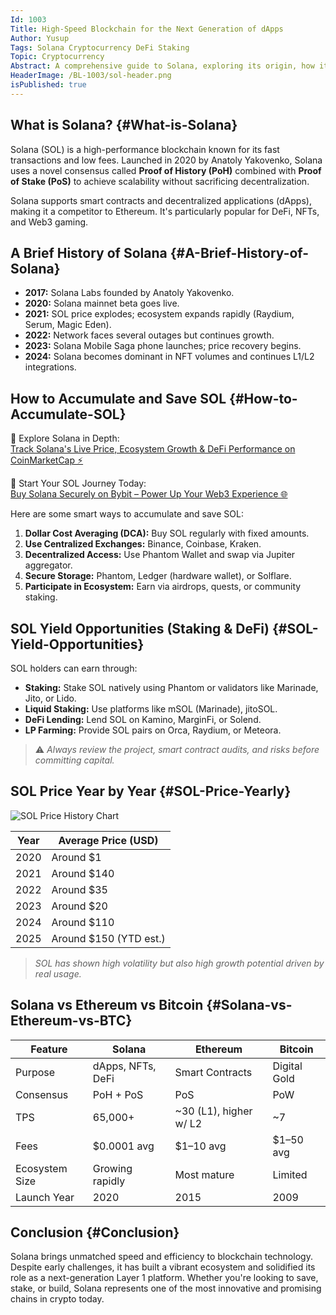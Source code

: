 ```yaml
---
Id: 1003
Title: High-Speed Blockchain for the Next Generation of dApps
Author: Yusup
Tags: Solana Cryptocurrency DeFi Staking
Topic: Cryptocurrency
Abstract: A comprehensive guide to Solana, exploring its origin, how it functions, accumulation strategies, staking/DeFi opportunities, price history, and comparison with Ethereum and BTC.
HeaderImage: /BL-1003/sol-header.png
isPublished: true
---
```


## What is Solana? {#What-is-Solana}

Solana (SOL) is a high-performance blockchain known for its fast transactions and low fees. Launched in 2020 by Anatoly Yakovenko, Solana uses a novel consensus called **Proof of History (PoH)** combined with **Proof of Stake (PoS)** to achieve scalability without sacrificing decentralization.

Solana supports smart contracts and decentralized applications (dApps), making it a competitor to Ethereum. It's particularly popular for DeFi, NFTs, and Web3 gaming.

## A Brief History of Solana {#A-Brief-History-of-Solana}

- **2017:** Solana Labs founded by Anatoly Yakovenko.  
- **2020:** Solana mainnet beta goes live.  
- **2021:** SOL price explodes; ecosystem expands rapidly (Raydium, Serum, Magic Eden).  
- **2022:** Network faces several outages but continues growth.  
- **2023:** Solana Mobile Saga phone launches; price recovery begins.  
- **2024:** Solana becomes dominant in NFT volumes and continues L1/L2 integrations.  

## How to Accumulate and Save SOL {#How-to-Accumulate-SOL}

🔎 Explore Solana in Depth:  
<a href="https://coinmarketcap.com/currencies/solana/" target="_blank" rel="noopener noreferrer">Track Solana's Live Price, Ecosystem Growth & DeFi Performance on CoinMarketCap ⚡</a>

💱 Start Your SOL Journey Today:  
<a href="https://www.bybit.com/invite?ref=344DDL2" target="_blank" rel="noopener noreferrer">Buy Solana Securely on Bybit – Power Up Your Web3 Experience 🌐</a>

Here are some smart ways to accumulate and save SOL:

1. **Dollar Cost Averaging (DCA):** Buy SOL regularly with fixed amounts.  
2. **Use Centralized Exchanges:** Binance, Coinbase, Kraken.  
3. **Decentralized Access:** Use Phantom Wallet and swap via Jupiter aggregator.  
4. **Secure Storage:** Phantom, Ledger (hardware wallet), or Solflare.  
5. **Participate in Ecosystem:** Earn via airdrops, quests, or community staking.  

## SOL Yield Opportunities (Staking & DeFi) {#SOL-Yield-Opportunities}

SOL holders can earn through:

- **Staking:** Stake SOL natively using Phantom or validators like Marinade, Jito, or Lido.  
- **Liquid Staking:** Use platforms like mSOL (Marinade), jitoSOL.  
- **DeFi Lending:** Lend SOL on Kamino, MarginFi, or Solend.  
- **LP Farming:** Provide SOL pairs on Orca, Raydium, or Meteora.  

> ⚠️ *Always review the project, smart contract audits, and risks before committing capital.*

## SOL Price Year by Year {#SOL-Price-Yearly}

![SOL Price History Chart](/BL-1003/sol-price.png)

<table>
  <thead>
    <tr>
      <th>Year</th>
      <th>Average Price (USD)</th>
    </tr>
  </thead>
  <tbody>
    <tr><td>2020</td><td>Around $1</td></tr>
    <tr><td>2021</td><td>Around $140</td></tr>
    <tr><td>2022</td><td>Around $35</td></tr>
    <tr><td>2023</td><td>Around $20</td></tr>
    <tr><td>2024</td><td>Around $110</td></tr>
    <tr><td>2025</td><td>Around $150 (YTD est.)</td></tr>
  </tbody>
</table>

> *SOL has shown high volatility but also high growth potential driven by real usage.*

## Solana vs Ethereum vs Bitcoin {#Solana-vs-Ethereum-vs-BTC}

<table>
  <thead>
    <tr>
      <th>Feature</th>
      <th>Solana</th>
      <th>Ethereum</th>
      <th>Bitcoin</th>
    </tr>
  </thead>
  <tbody>
    <tr>
      <td>Purpose</td>
      <td>dApps, NFTs, DeFi</td>
      <td>Smart Contracts</td>
      <td>Digital Gold</td>
    </tr>
    <tr>
      <td>Consensus</td>
      <td>PoH + PoS</td>
      <td>PoS</td>
      <td>PoW</td>
    </tr>
    <tr>
      <td>TPS</td>
      <td>65,000+</td>
      <td>~30 (L1), higher w/ L2</td>
      <td>~7</td>
    </tr>
    <tr>
      <td>Fees</td>
      <td>$0.0001 avg</td>
      <td>$1–10 avg</td>
      <td>$1–50 avg</td>
    </tr>
    <tr>
      <td>Ecosystem Size</td>
      <td>Growing rapidly</td>
      <td>Most mature</td>
      <td>Limited</td>
    </tr>
    <tr>
      <td>Launch Year</td>
      <td>2020</td>
      <td>2015</td>
      <td>2009</td>
    </tr>
  </tbody>
</table>

## Conclusion {#Conclusion}

Solana brings unmatched speed and efficiency to blockchain technology. Despite early challenges, it has built a vibrant ecosystem and solidified its role as a next-generation Layer 1 platform. Whether you're looking to save, stake, or build, Solana represents one of the most innovative and promising chains in crypto today.
